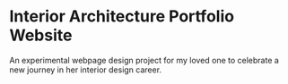 # Interior Architecture Portfolio Website
An experimental webpage design project for my loved one to celebrate a new journey in her interior design career.
